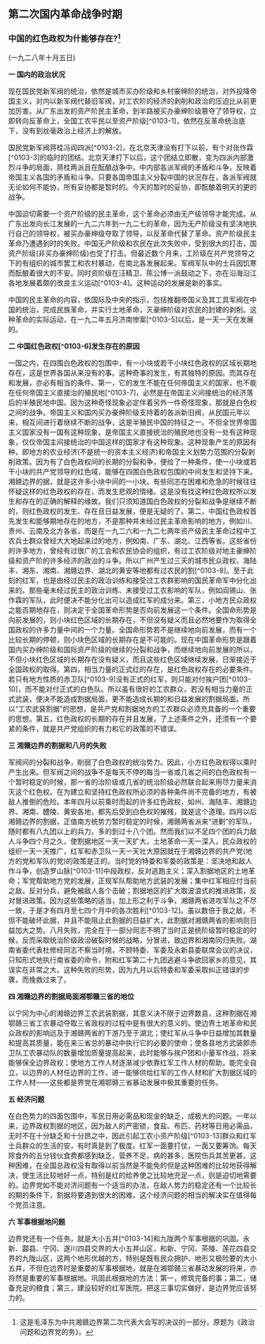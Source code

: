 ## 第二次国内革命战争时期

### 中国的红色政权为什能够存在?[^0103-0]
(一九二八年十月五日)

**一 国内的政治状况**

现在国民党新军阀的统治，依然是城市买办阶级和乡村豪绅阶的统治，对外投降帝国主义，对内以新军阀代替旧军阀，对工农阶的经济的剥削和政治的压迫比从前更加厉害。从广东出发的资产阶民主革命，到半路被买办豪绅阶级篡夺了领导权，立即转向反革命上，全国工农平民以至资产阶级[^0103-1]，依然在反革命统治底下，没有到丝毫政治上经济上的解放。

国民党新军阀蒋桂冯阎四派[^0103-2]，在北京天津没有打下以前，有个对张作霖[^0103-3]的临时的团结。北京天津打下以后，这个团结立即散，变为四派内部激烈斗争的局面，蒋桂两派且在酝酿战争中。中内部各派军阀的矛盾和斗争，反映着帝国主义各国的矛盾和斗争。只要各国帝国主义分裂中国的状况存在，各派军阀就无论如何不能协，所有妥协都是暂时的。今天的暂时的妥协，即酝酿着明天的更的战争。

中国迫切需要一个资产阶级的民主革命，这个革命必须由无产级领导才能完成。从广东出发向长江发展的一九二六年到一九二七的革命，因为无产阶级没有坚决地执行自己的领导权，被买办豪绅级夺取了领导，以反革命代替了革命。资产阶级民主革命乃遭遇到时的失败。中国无产阶级和农民在此次失败中，受到很大的打击，国资产阶级(非买办豪绅阶级)也受了打击。但最近数个月来，工阶级在共产党领导之下的有组织的城市罢工和农村暴动，在南北各发展起来。军阀军队中的士兵因饥寒而酝酿着很大的不安。同时资阶级在汪精卫、陈公博一派鼓动之下，亦在沿海沿江各地发展着颇的改良主义运动[^0103-4]。这种运动的发展是新的事实。

中国的民主革命的内容，依国际及中央的指示，包括推翻帝国义及其工具军阀在中国的统治，完成民族革命，并实行土地革命，灭豪绅阶级对农民的封建的剥削。这种革命的实际运动，在一九二年五月济南惨案[^0103-5]以后，是一天一天在发展的。

**二 中国红色政权[^0103-6]发生存在的原因**

一国之内，在四围白色政权的包围中，有一小块或若干小块红色政权的区域长期地存在，这是世界各国从来没有的事。这种奇事的发生，有其独特的原因。而其存在和发展，亦必有相当的条件。第一，它的发生不能在任何帝国主义的国家，也不能在任何帝国主义直接治的殖民地[^0103-7]，必然是在帝国主义间接统治的经济落后的半殖民地中国。因为这种奇怪现象必定伴着另外一件奇怪现象，那就是白色权之间的战争。帝国主义和国内买办豪绅阶级支持着的各派新旧阀，从民国元年以来，相互间进行着继续不断的战争，这是半殖民中国的特征之一。不但全世界帝国主义国家没有一国有这种现象，是帝国主义直接统治的殖民地也没有一处有这种现象，仅仅帝国主间接统治的中国这样的国家才有这种现象。这种现象产生的原因有种，即地方的农业经济(不是统一的资本主义经济)和帝国主义划势力范围的分裂剥削政策。因为有了白色政权间的长期的分裂和争，便给了一种条件，使一小块或若干小块的共产党领导的红色域，能够在四围白色政权包围的中间发生和坚持下来。湘赣边界的据，就是这许多小块中间的一小块。有些同志在困难和危急的时候往往怀疑这样的红色政权的存在，而发生悲观的情绪。这是没有找这种红色政权所以发生和存在的正确的解释的缘故。我们只须知道国白色政权的分裂和战争是继续不断的，则红色政权的发生、存在且日益发展，便是无疑的了。第二，中国红色政权首先发生和能够期地存在的地方，不是那种并未经过民主革命影响的地方，例如川、贵州、云南及北方各省，而是在一九二六和一九二七两年资产级民主革命过程中工农兵士群众曾经大大地起来过的地方，例如南、广东、湖北、江西等省。这些省份的许多地方，曾经有过很广的工会和农民协会的组织，有过工农阶级对地主豪绅阶级和资产阶的许多经济的政治的斗争。所以广州产生过三天的城市民众政权，海陆丰、湘东、湘南、湘赣边界、湖北的黄安等地都有过农民的割[^0103-8]。至于此刻的红军，也是由经过民主的政治训练和接受过工农群影响的国民革命军中分化出来的。那些毫未经过民主的政治训练、未接受过工农影响的军队，例如阎锡山、张作霖的军队，此时便决不能分化出可以造成红军的成分来。第三，小地方民众政权之能否期地存在，则决定于全国革命形势是否向前发展这一个条件。全国命形势是向前发展的，则小块红色区域的长期存在，不但没有疑义而且必然地要作为取得全国政权的许多力量中间的一个力量。全国命形势若不是继续地向前发展，而有一个比较长期的停顿，则小块色区域的长期存在是不可能的。现在中国革命形势是跟着国内买办绅阶级和国际资产阶级的继续的分裂和战争，而继续地向前发展的所以，不但小块红色区域的长期存在没有疑义，而且这些红色区域继续发展，日渐接近于全国政权的取得。第四，相当力量的正式红的存在，是红色政权存在的必要条件。若只有地方性质的赤卫队[^0103-9]没有正式的红军，则只能对付挨户团[^0103-10]，而不能对付正式的白色队。所以虽有很好的工农群众，若没有相当力量的正式武装，便决不能造成割据局面，更不能造成长期的和日益发展的割据局面。所以“工农武装割据”的思想，是共产党和割据地方的工农群众必须充具备的一个重要的思想。第五，红色政权的长期的存在并且发展，了上述条件之外，还须有一个要紧的条件，就是共产党组织的有力和它的政策的不错误。

**三 湘赣边界的割据和八月的失败**

军阀间的分裂和战争，削弱了白色政权的统治势力。因此，小方红色政权得以乘时产生出来。但军阀之间的战争不是每天不停的每当一省或几省之间的白色政权有一个暂时稳定的时候，那一省的治阶级或几省的统治阶级必然联合起来用尽力量来消灭这个红色权。在为建立和坚持红色政权所必须的各种条件尚不完备的地方，有被敌人推倒的危险。本年四月以前乘时而起的许多红色政权，如州、海陆丰、湘赣边界、湘南、醴陵、黄安各地，都先后受到白色权的摧残，就是这个道理。四月以后湘赣边界的割据，正值南方统势力暂时稳定的时候，湘赣两省派来“进剿”的军队，随时都有八九团以上的兵力，多的到过十八个团。然而我们以不足四个团的兵力敌人斗争四个月之久，使割据地区一天一天扩大，土地革命一天一深入，民众政权的组织一天一天推广，红军和赤卫队一天一天壮大原因就在于湘赣边界的共产党(地方的党和军队的党)的政策是正的。当时党的特委和军委的政策是：坚决地和敌人作斗争，创造罗山脉[^0103-11]中段政权，反对逃跑主义；深入割据地区的土地革命；军党帮助地方党的发展，正规军队帮助地方武装的发展；集中红军相应付当前之敌，反对分兵，避免被敌人各个击破；割据地区的扩大取波浪式的推进政策，反对冒进政策。因为这些策略的适当，加上形之利于斗争，湘赣两省进攻军队之不尽一致，于是才有四月至七四个月中的各次胜利[^0103-12]。虽以数倍于我之敌，不但不能破坏此据，并且不能阻止此割据的日益扩大，此割据对湘赣两省的影响则日益加大之势。八月失败，完全在于一部分同志不明了当时正是统阶级暂时稳定的时候，反而采取统治阶级政治破裂时候的战略，分冒进，致边界和湘南同归失败。湖南省委代表杜修经同志不察当时境，不顾特委、军委及永新县委联席会议的决议，只知形式地执行南省委的命令，附和红军第二十九团逃避斗争欲回家乡的意见，其误实在非常之大。这种失败的形势，因为九月以后特委和军委采取纠正错误的步骤，而挽救过来了。

**四 湘赣边界的割据局面湘鄂赣三省的地位**

以宁冈为中心的湘赣边界工农武装割据，其意义决不限于边界数县，这种割据在湘鄂赣三省工农暴动夺取三省政权的过程中是有很大的意义的。使边界土地革命和民众政权的影响远及于湘赣两省的下游乃至于湖北；使红军从斗争中日益增加其数量和提高其质量，能在来三省总的暴动中执行它的必要的使命；使各县地方武装即赤卫队工农暴动队的数量增加质量提高起来，此时能够与挨户团和小量军作战，将来能够保全边界政权；使地方工作人材逐渐减少依靠红军工作人材的帮助，能完全自立，以边界的人材任边界的工作，进一能够供给红军的工作人材和扩大割据区域的工作人材——这些都是界党在湘鄂赣三省暴动发展中极其重要的任务。

**五 经济问题**

在白色势力的四面包围中，军民日用必需品和现金的缺乏，成极大的问题。一年以来，边界政权割据的地区，因为敌人的严密锁，食盐、布匹、药材等日用必需品，无时不在十分缺乏和十分昂之中，因此引起工农小资产阶级[^0103-13]群众和红军士兵群众的生活的安，有时真是到了极度。红军一面要打仗，一面又要筹饷。每天除食外的五分钱伙食费都感到缺乏，营养不足，病的甚多，医院伤兵其苦更甚。这种困难，在全国总政权没有取得以前当然是不能免的但是这种困难的比较地获得解决，使生活比较地好一点，特别是红的给养使之比较地充足一点，则是迫切地需要的。边界党如不能对济问题有一个适当的办法，在敌人势力的稳定还有一个比较长的期的条件下，割据将要遇到很大的困难。这个经济问题的相当的解决实在值得每个党员注意。

**六 军事根据地问题**

边界党还有一个任务，就是大小五井[^0103-14]和九陇两个军事根据的巩固。永新、酃县、宁冈、遂川四县交界的大小五井山区，和新、宁冈、茶陵、莲花四县交界的九陇山区，这两个地形优越的方，特别是既有民众拥护、地形又极险要的大小五井，不但在边界时是重要的军事根据地，就是在湘鄂赣三省暴动发展的将来，亦将然是重要的军事根据地。巩固此根据地的方法：第一，修筑完备的事；第二，储备充足的粮食；第三，建设较好的红军医院。把这三事切实做好，是边界党应该努力的。


[^0103-0]: 这是毛泽东为中共湘赣边界第二次代表大会写的决议的一部分，原题为《政治问题和边界党的务》。
[^0102-1]: 毛泽东在这里指的是民族资产阶级。毛泽东在一九三五年十二月作的《论反对日本帝国主义的策略和一九三九年十二月作的《中国革命和中国共产党》中，对于买办大资产阶级与民族资产阶级的区别，曾作了详的说明。
[^0102-2]: 蒋派指蒋介石派。桂派指广西军阀李宗仁、白崇禧派。冯派指冯玉祥派。阎派指山西军阀阎锡山派他们曾经联合对张作霖作战，于一九二八年六月占领了北京和天津。
[^0102-3]: 张作霖(一八七五——一九二八)，辽宁海城人，奉系军阀首领。一九二四年吴佩孚在第二次直奉争中被打败后，张作霖成为北方最有势力的一个军阀。一九二六年他联合吴佩孚入据北京。一九二八年六月从北京退回东北，在路上被向来利用他做工具的日本帝国主义者所炸死。
[^0102-4]: 一九二八年五月济南惨案发生及蒋介石公开对日妥协之后，曾经追随蒋介石参加一九二七年反革命变的民族资产阶级，有一部分因为自己的利益，开始逐步形成蒋介石政权的在野反对派，他们既不满意蒋介石政的大地主、大资产阶级的反革命统治，又反对无产阶级领导的人民民主革命。他们发动了一个改良主义运动，幻在革命和反革命两条道路之外，另找一条有利于中国资本主义发展的道路。当时，同蒋介石争权夺利的汪精卫、公博等政客，曾在这个运动中进行投机活动，形成了国民党中的所谓“改组派”。
[^0102-5]: 一九二八年蒋介石在英美帝国主义支持下，北上攻打张作霖。日本帝国主义为阻止英美势力向北方展，出兵山东，侵占济南、青岛和胶济路沿线，截断津浦铁路。五月三日，日本侵略军在济南进行大屠杀，在这后十几天内，共惨杀中国军民数千人。这次屠杀事件被称为“济南惨案”。
[^0102-6]: 中国红色政权在组织形式上，和苏联的苏维埃政权是相同的。苏维埃即代表会议，是俄国工人阶级一九〇五年革命时创造的一种政治制度。列宁根据马克思主义的原理，从巴黎公社和一九○五年俄国革命的经中，得出这样的结论:苏维埃是工农革命政府的最好的组织形式，是从资本主义到社会主义的过渡时期中最适当国家政权的组织形式。一九一七年俄国十月社会主义革命，在布尔什维克党的领导下，第一次在世界上建立了无阶级专政的社会主义的苏维埃共和国。在中国，一九二七年革命失败以后，中国共产党以毛泽东为代表所领导的地人民革命起义，即以代表会议为工农民主政权的组织形式。但是，这时的中国革命仍然处于民主革命阶段，这政权的性质，是无产阶级领导的反帝反封建的工农民主专政，同苏联的无产阶级专政的政权性质是有区别的。
[^0102-7]: 在第二次世界大战期间，原来属于英、美、法、荷各帝国主义统治下的东方许多殖民地，被日本帝主义者所占领，那里的工人、农民、城市小资产阶级群众及民族资产阶级分子在共产党领导下，利用英、美、法荷各帝国主义与日本帝国主义的矛盾，组织了反法西斯侵略的广泛统一战线，建立了抗日根据地，进行了艰苦的日游击战争，已开始改变了第二次世界大战以前的政治情况。第二次世界大战结束，日本帝国主义被逐出，英美、法、荷各帝国主义企图继续原来的殖民地统治，但各殖民地人民已在抗日战争中锻炼出了一种相当有力的武力量，他们不愿意照旧生活下去;而由于苏联的强大，由于除美国以外的一切帝国主义国家在战争中或被推翻或削弱，更由于中国革命的胜利使帝国主义阵线在中国被突破，因而使整个帝国主义制度已在世界上发生很大的摇。这样，就使东方各殖民地至少是某些殖民地的人民也和中国差不多一样地有可能长期坚持大小不一的革命根地和革命政权，有可能长期坚持由乡村包围城市的革命战争，并有可能由此逐步推进而取得城市、取得该殖民地国范围内的胜利。根据这种新的情况，毛泽东于一九二八年对于在帝国主义直接统治的殖民地条件下这一个问题所作的观察，已有了改变。
[^0102-8]: 这是指一九二七年蒋介石、汪精卫相继叛变革命以后，各地人民在共产党领导下，最初爆发起来的反革命势力的反击行动。在广州，一九二七年十二月十一日，工人和革命士兵在一部分市郊农民的配合下联合义，建立过为时三天的人民政权。广东省东部沿海的海丰、陆丰等地的农民，在一九二七年五月和九月举行起义都曾经建立过革命政权;在这年十月举行的起义中建立的革命政权，一直坚持到一九二八年三月。在湖南省东部一九二七年九月，起义的农民曾经占据过浏阳、平江、醴陵、株洲一带，醴陵农民并于一九二八年二三月间建立农村革命政权。湖北省东北部的黄安(今红安)、麻城等地的起义农民，曾经在一九二七年十一月占领黄安县城建立革命政权二十多天。在湖南省南部，一九二八年一月，宜章、郴县、耒阳、永兴、资兴等县的起义农民，建过革命政权达三月之久。关于湘赣边界的革命斗争，参见本卷《井冈山的斗争》。
[^0102-9]: 赤卫队是革命根据地中群众的武装组织，不脱离生产。〔10〕参见本卷《湖南农民运动考察报告》注〔16〕。〔11〕罗霄山脉是江西、湖南两省边界的大山脉，井冈山位于罗霄山脉的中段。
[^0102-12]: 一九二八年四月，毛泽东率领的军队和朱德率领的军队在井冈山会师后，合编为工农革命军第四(六月改称红军第四军)。四五月间，第四军在遂川的五斗江、永新的草市坳和永新城，先后打败江西国民党军的第二、三次“进剿”。六月二十三日，红四军在宁冈、永新交界的七溪岭和龙源口地区，打败江西敌军第四次“剿”。江西的国民党军队在遭到多次失败以后，又联合湖南的国民党反动派，调集四个师的兵力，对井冈山发动一次“会剿”。七月间，“会剿”的敌军先后侵占宁冈、永新、莲花等县城。红四军以两个团的兵力出击湖南敌军后的酃县，以一个团的兵力对付江西敌军，同时发动广大群众到处包围袭击敌军。结果，湖南敌军仓皇退守茶陵;西敌军也被围困于永新地区。
[^0102-13]: 毛泽东这里所说的小资产阶级，是指农民以外的手工业者、小商人、各种自由职业者和小资产阶出身的知识分子。中国的这类社会成分主要在城镇，但在乡村中也占有相当数量。参见本卷《中国社会各阶级的分析》和本书第二卷《中国革命和中国共产党》。
[^0102-14]: 大小五井山区就是指介于江西西部的永新、宁冈、遂川和湖南东部的酃县四县之间的井冈山，井山上有大井、小井、上井、中井、下井等地。
